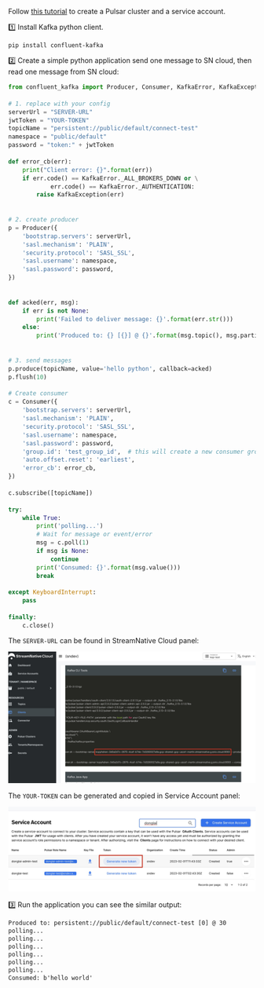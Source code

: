 Follow [this tutorial](https://docs.google.com/document/d/1yonds3Sk_aXGFWyCtl7buzTpJt6f5vUM_H8sryVNEwE/edit) to create a Pulsar cluster and a service account.

1️⃣ Install Kafka python client.

```shell
pip install confluent-kafka
```

2️⃣ Create a simple python application send one message to SN cloud, then read one message from SN cloud:

```python
from confluent_kafka import Producer, Consumer, KafkaError, KafkaException

# 1. replace with your config
serverUrl = "SERVER-URL"
jwtToken = "YOUR-TOKEN"
topicName = "persistent://public/default/connect-test"
namespace = "public/default"
password = "token:" + jwtToken

def error_cb(err):
    print("Client error: {}".format(err))
    if err.code() == KafkaError._ALL_BROKERS_DOWN or \
            err.code() == KafkaError._AUTHENTICATION:
        raise KafkaException(err)


# 2. create producer
p = Producer({
    'bootstrap.servers': serverUrl,
    'sasl.mechanism': 'PLAIN',
    'security.protocol': 'SASL_SSL',
    'sasl.username': namespace,
    'sasl.password': password,
})


def acked(err, msg):
    if err is not None:
        print('Failed to deliver message: {}'.format(err.str()))
    else:
        print('Produced to: {} [{}] @ {}'.format(msg.topic(), msg.partition(), msg.offset()))


# 3. send messages
p.produce(topicName, value='hello python', callback=acked)
p.flush(10)

# Create consumer
c = Consumer({
    'bootstrap.servers': serverUrl,
    'sasl.mechanism': 'PLAIN',
    'security.protocol': 'SASL_SSL',
    'sasl.username': namespace,
    'sasl.password': password,
    'group.id': 'test_group_id',  # this will create a new consumer group on each invocation.
    'auto.offset.reset': 'earliest',
    'error_cb': error_cb,
})

c.subscribe([topicName])

try:
    while True:
        print('polling...')
        # Wait for message or event/error
        msg = c.poll(1)
        if msg is None:
            continue
        print('Consumed: {}'.format(msg.value()))
        break

except KeyboardInterrupt:
    pass

finally:
    c.close()
```

The `SERVER-URL` can be found in StreamNative Cloud panel:

![](./images/broker-url.jpg)

The `YOUR-TOKEN` can be generated and copied in Service Account panel:

![](./images/token.jpg)


3️⃣ Run the application you can see the similar output:

```
Produced to: persistent://public/default/connect-test [0] @ 30
polling...
polling...
polling...
polling...
polling...
polling...
Consumed: b'hello world'
```